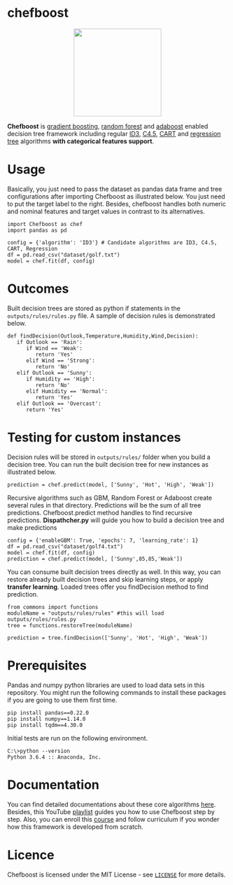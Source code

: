 # chefboost

<p align="center"><img src="https://raw.githubusercontent.com/serengil/chefboost/master/icon/chefboost.jpg" width="200" height="200"></p>

**Chefboost** is [gradient boosting](https://sefiks.com/2018/10/04/a-step-by-step-gradient-boosting-decision-tree-example/), [random forest](https://sefiks.com/2017/11/19/how-random-forests-can-keep-you-from-decision-tree/) and [adaboost](https://sefiks.com/2018/11/02/a-step-by-step-adaboost-example/) enabled decision tree framework including regular [ID3](https://sefiks.com/2017/11/20/a-step-by-step-id3-decision-tree-example/), [C4.5](https://sefiks.com/2018/05/13/a-step-by-step-c4-5-decision-tree-example/), [CART](https://sefiks.com/2018/08/27/a-step-by-step-cart-decision-tree-example/) and [regression tree](https://sefiks.com/2018/08/28/a-step-by-step-regression-decision-tree-example/) algorithms **with categorical features support**.

# Usage

Basically, you just need to pass the dataset as pandas data frame and tree configurations after importing Chefboost as illustrated below. You just need to put the target label to the right. Besides, chefboost handles both numeric and nominal features and target values in contrast to its alternatives.

```
import Chefboost as chef
import pandas as pd

config = {'algorithm': 'ID3'} # Candidate algorithms are ID3, C4.5, CART, Regression
df = pd.read_csv("dataset/golf.txt")
model = chef.fit(df, config)
```

# Outcomes

Built decision trees are stored as python if statements in the `outputs/rules/rules.py` file. A sample of decision rules is demonstrated below.

```
def findDecision(Outlook,Temperature,Humidity,Wind,Decision):
   if Outlook == 'Rain':
      if Wind == 'Weak':
         return 'Yes'
      elif Wind == 'Strong':
         return 'No'
   elif Outlook == 'Sunny':
      if Humidity == 'High':
         return 'No'
      elif Humidity == 'Normal':
         return 'Yes'
   elif Outlook == 'Overcast':
      return 'Yes'
 ```

# Testing for custom instances

Decision rules will be stored in `outputs/rules/` folder when you build a decision tree. You can run the built decision tree for new instances as illustrated below.

```
prediction = chef.predict(model, ['Sunny', 'Hot', 'High', 'Weak'])
```

Recursive algorithms such as GBM, Random Forest or Adaboost create several rules in that directory. Predictions will be the sum of all  tree predictions. Chefboost.predict method handles to find recursive predictions. **Dispathcher.py** will guide you how to build a decision tree and make predictions

```
config = {'enableGBM': True, 'epochs': 7, 'learning_rate': 1}
df = pd.read_csv("dataset/golf4.txt")
model = chef.fit(df, config)
prediction = chef.predict(model, ['Sunny',85,85,'Weak'])
```

You can consume built decision trees directly as well. In this way, you can restore already built decision trees and skip learning steps, or apply **transfer learning**. Loaded trees offer you findDecision method to find prediction.

```
from commons import functions
moduleName = "outputs/rules/rules" #this will load outputs/rules/rules.py
tree = functions.restoreTree(moduleName)

prediction = tree.findDecision(['Sunny', 'Hot', 'High', 'Weak'])
```

# Prerequisites

Pandas and numpy python libraries are used to load data sets in this repository. You might run the following commands to install these packages if you are going to use them first time.

```
pip install pandas==0.22.0
pip install numpy==1.14.0
pip install tqdm==4.30.0
```

Initial tests are run on the following environment.

 ```
C:\>python --version
Python 3.6.4 :: Anaconda, Inc.
 ```
 
# Documentation

You can find detailed documentations about these core algorithms [here](https://sefiks.com/tag/decision-tree/). Besides, this YouTube [playlist](https://www.youtube.com/playlist?list=PLsS_1RYmYQQHp_xZObt76dpacY543GrJD) guides you how to use Chefboost step by step. Also, you can enroll this [course](https://www.udemy.com/decision-trees-for-machine-learning/?couponCode=DTML-BLOG-18) and follow curriculum if you wonder how this framework is developed from scratch.

# Licence

Chefboost is licensed under the MIT License - see [`LICENSE`](https://github.com/serengil/chefboost/blob/master/LICENSE) for more details.
